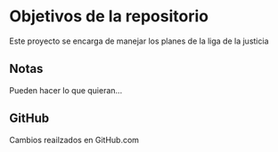 # Objetivos de la repositorio

Este proyecto se encarga de manejar los planes de la liga de la justicia


## Notas
Pueden hacer lo que quieran...

## GitHub
Cambios reailzados en GitHub.com
